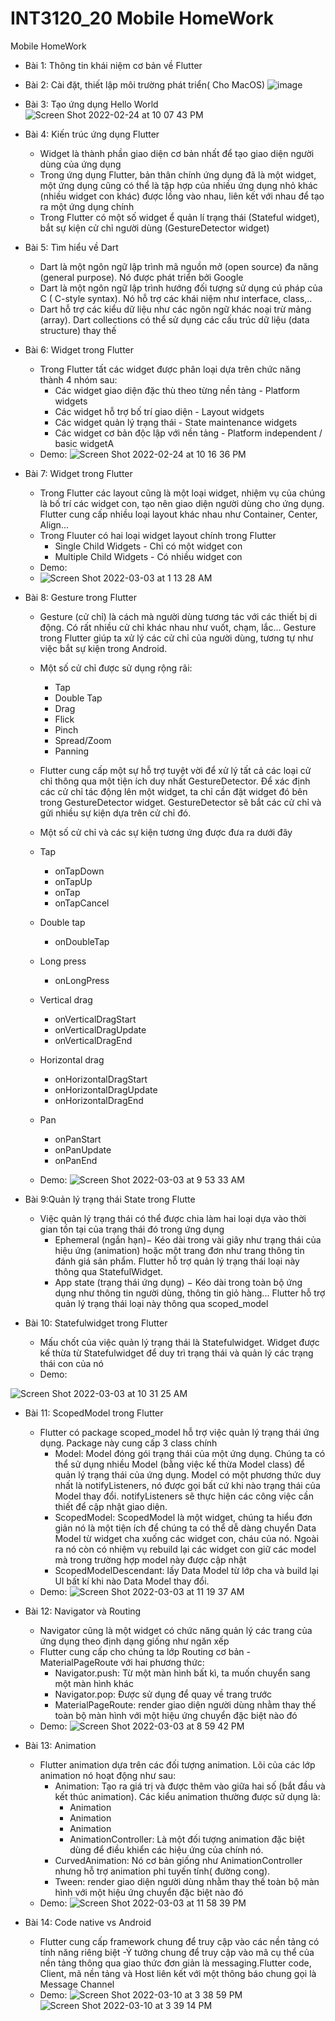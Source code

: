 # INT3120_20 Mobile HomeWork

Mobile HomeWork

- Bài  1: Thông tin khái niệm cơ bản về Flutter
- Bài 2: Cài đặt, thiết lập môi trường phát triển( Cho MacOS)
![image](https://user-images.githubusercontent.com/62343946/155546484-b0b826cf-ba67-4212-82a3-37f07d4e927c.png)
- Bài 3: Tạo ứng dụng Hello World
![Screen Shot 2022-02-24 at 10 07 43 PM](https://user-images.githubusercontent.com/62343946/155550689-13889793-5c7f-4111-9d1f-2f2daa1e7579.png)


- Bài 4: Kiến trúc ứng dụng Flutter
  - Widget là thành phần giao diện cơ bản nhất để tạo giao diện người dùng của ứng dụng
  - Trong ứng dụng Flutter, bản thân chính ứng dụng đã là một widget, một ứng dụng cũng có thể là tập hợp của nhiều ứng dụng nhỏ khác (nhiều widget con khác) được lồng vào nhau, liên kết với nhau để tạo ra một ứng dụng chính
  - Trong Flutter có một số widget ể quản lí trạng thái  (Stateful widget), bắt sự kiện cử chỉ người dùng (GestureDetector widget)
- Bài 5: Tìm hiểu về Dart
  - Dart là một ngôn ngữ lập trình mã nguồn mở (open source) đa năng (general purpose). Nó được phát triển bởi Google
  - Dart là một ngôn ngữ lập trình hướng đối tượng sử dụng cú pháp của C ( C-style syntax). Nó hỗ trợ các khái niệm như interface, class,..
  - Dart hỗ trợ các kiểu dữ liệu như các ngôn ngữ khác  noại trừ mảng (array). Dart collections có thể sử dụng các cấu trúc dữ liệu (data structure) thay thế
- Bài 6: Widget trong Flutter
  - Trong Flutter tất các widget được phân loại dựa trên chức năng thành 4 nhóm sau:
    - Các widget giao diện đặc thù theo từng nền tảng - Platform widgets
    - Các widget hỗ trợ bố trí giao diện - Layout widgets
    - Các widget quản lý trạng thái - State maintenance widgets
    - Các widget cơ bản độc lập với nền tảng - Platform independent / basic widgetA
  - Demo:
![Screen Shot 2022-02-24 at 10 16 36 PM](https://user-images.githubusercontent.com/62343946/155552449-1394972a-237b-4e09-af33-2a0a0333d397.png)
- Bài 7: Widget trong Flutter
  - Trong Flutter các layout cũng là một loại widget, nhiệm vụ của chúng là bố trí các widget con, tạo nên giao diện người dùng cho ứng dụng. Flutter cung cấp nhiều loại layout khác nhau như Container, Center, Align... 
  - Trong Fluuter có hai  loại widget layout chính trong Flutter
    - Single Child Widgets - Chỉ có một widget con
    - Multiple Child Widgets - Có nhiều widget con
  - Demo:
  - ![Screen Shot 2022-03-03 at 1 13 28 AM](https://user-images.githubusercontent.com/62343946/156422848-bac8e947-a64b-43cb-aa5f-27fb5b11e8a9.png)

- Bài 8: Gesture trong Flutter
  - Gesture (cử chỉ) là cách mà người dùng tương tác với các thiết bị di động. Có rất nhiều cử chỉ khác nhau như vuốt, chạm, lắc... Gesture  trong Flutter giúp ta xử lý các cử chỉ của người dùng, tương tự như việc bắt sự kiện trong Android. 
  - Một số cử chỉ được sử dụng rộng rãi:
    - Tap
    - Double Tap
    - Drag
    - Flick
    - Pinch
    - Spread/Zoom
    - Panning
   - Flutter cung cấp một sự hỗ trợ tuyệt vời để xử lý tất cả các loại cử chỉ thông qua một tiện ích duy nhất GestureDetector.  Để xác định các cử chỉ tác động lên một widget, ta chỉ cần đặt widget đó bên trong GestureDetector widget. GestureDetector sẽ bắt các cử chỉ và gửi nhiều sự kiện dựa trên cử chỉ đó.
   - Một số cử chỉ và các sự kiện tương ứng được đưa ra dưới đây
    - Tap
      - onTapDown
      - onTapUp
      - onTap
      - onTapCancel
    - Double tap
      - onDoubleTap
    - Long press
      - onLongPress
    - Vertical drag
      - onVerticalDragStart
      - onVerticalDragUpdate
      - onVerticalDragEnd
    - Horizontal drag
      - onHorizontalDragStart
      - onHorizontalDragUpdate
      - onHorizontalDragEnd
    - Pan
      - onPanStart
      - onPanUpdate
      - onPanEnd

  - Demo:
![Screen Shot 2022-03-03 at 9 53 33 AM](https://user-images.githubusercontent.com/62343946/156488163-8ee6064a-b4c0-464c-a674-fc07276889fd.png)

- Bài 9:Quản lý trạng thái State trong Flutte
  - Việc quản lý trạng thái có thể được chia làm hai loại dựa vào thời gian tồn tại của trạng thái đó trong ứng dụng
    - Ephemeral (ngắn hạn)− Kéo dài trong vài giây như trạng thái của hiệu ứng (animation) hoặc một trang đơn như trang thông tin đánh giá sản phẩm. Flutter hỗ trợ quản lý trạng thái loại này thông qua StatefulWidget.
    - App state (trạng thái ứng dụng) − Kéo dài trong toàn bộ ứng dụng như thông tin người dùng, thông tin giỏ hàng... Flutter hỗ trợ quản lý trạng thái loại này thông qua scoped_model

- Bài 10: Statefulwidget trong Flutter
  - Mấu chốt của việc quản lý trạng thái là Statefulwidget. Widget được kế thừa từ Statefulwidget để duy trì trạng thái và quản lý các trạng thái con của nó
  - Demo:
 
![Screen Shot 2022-03-03 at 10 31 25 AM](https://user-images.githubusercontent.com/62343946/156492296-72e5b333-dde5-4d64-9a7b-b8c3ecc130ec.png)

- Bài 11: ScopedModel trong Flutter
  - Flutter có package scoped_model hỗ trợ việc quản lý trạng thái ứng dụng. Package này cung cấp 3 class chính
    - Model: Model đóng gói trạng thái của một ứng dụng. Chúng ta có thể sử dụng nhiều Model (bằng việc kế thừa Model class) để quản lý trạng thái của ứng dụng. Model có một phương thức duy nhất là notifyListeners, nó được gọi bất cứ khi nào trạng thái của Model thay đổi. notifyListeners sẽ thực hiện các công việc cần thiết để cập nhật giao diện.
    - ScopedModel: ScopedModel là một widget, chúng ta hiểu đơn giản nó là một tiện ích để chúng ta có thể dễ dàng chuyển Data Model từ widget cha xuống các widget con, cháu của nó. Ngoài ra nó còn có nhiệm vụ rebuild lại các widget con giữ các model mà trong trường hợp model này được cập nhật
    - ScopedModelDescendant: lấy Data Model từ lớp cha và build lại UI bất kí khi nào Data Model thay đổi.
   - Demo:
   ![Screen Shot 2022-03-03 at 11 19 37 AM](https://user-images.githubusercontent.com/62343946/156495741-0c3dace6-ed20-4936-8964-5b30bdc056ac.png)
   
- Bài 12: Navigator và Routing
  - Navigator cũng là một widget có chức năng quản lý các trang của ứng dụng theo định dạng giống như ngăn xếp
  - Flutter cung cấp cho chúng ta lớp Routing cơ bản - MaterialPageRoute với hai phương thức:
    - Navigator.push: Từ một màn hình bất kì, ta muốn chuyển sang một màn hình khác
    - Navigator.pop: Được sử dụng để quay về trang trước
    - MaterialPageRoute: render giao diện người dùng nhằm thay thế toàn bộ màn hình với một hiệu ứng chuyển đặc biệt nào đó
   - Demo:
   ![Screen Shot 2022-03-03 at 8 59 42 PM](https://user-images.githubusercontent.com/62343946/156584462-bf1bab9f-b6fc-4b11-8456-5482ed6ea17f.png)
- Bài 13: Animation
  - Flutter animation dựa trên các đối tượng animation. Lõi của các lớp animation nó hoạt động như sau:
    - Animation: Tạo ra giá trị và được thêm vào giữa hai số (bắt đầu và kết thúc animation). Các kiểu animation thường được sử dụng là:
        - Animation <double>
        - Animation <Color>
        - Animation <Size>
        - AnimationController: Là một đối tượng animation đặc biệt dùng để điều khiển các  hiệu ứng của chính nó. 
    - CurvedAnimation: Nó cơ bản giống như AnimationController nhưng hỗ trợ animation phi tuyến tính( đường cong). 
    - Tween<T>:  render giao diện người dùng nhằm thay thế toàn bộ màn hình với một hiệu ứng chuyển đặc biệt nào đó
   - Demo:
![Screen Shot 2022-03-03 at 11 58 39 PM](https://user-images.githubusercontent.com/62343946/156616414-e29a8ae0-1206-4c08-aef4-2748ba3953dd.png)
- Bài 14: Code native vs Android
  - Flutter cung cấp framework chung để truy cập vào các nền tảng có tính năng riêng biệt
  -Ý tưởng chung để truy cập vào mã cụ thể của nền tảng thông qua giao thức đơn giản là messaging.Flutter code, Client, mã nền tảng và Host liên kết với một thông báo chung gọi là Message Channel
  - Demo:
  ![Screen Shot 2022-03-10 at 3 38 59 PM](https://user-images.githubusercontent.com/62343946/157636061-873e7cf7-6df4-4298-bd51-af2719ad0156.png)
  ![Screen Shot 2022-03-10 at 3 39 14 PM](https://user-images.githubusercontent.com/62343946/157636109-196b39ca-c675-44da-bf90-1658ba0decde.png)


  

